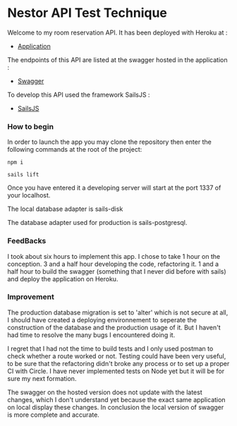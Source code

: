 # Nestor API Test Technique

Welcome to my room reservation API.
It has been deployed with Heroku at :
+ [Application](https://nestorapi.herokuapp.com)

The endpoints of this API are listed at the swagger hosted in the application :
+ [Swagger](https://nestorapi.herokuapp.com/swagger)

To develop this API used the framework SailsJS :
+ [SailsJS](https://sailsjs.com)

### How to begin

In order to launch the app you may clone the repository then enter the following commands at the root of the project:

`npm i`

`sails lift`

Once you have entered it a developing server will start at the port 1337 of your localhost.

The local database adapter is sails-disk

The database adapter used for production is sails-postgresql.

### FeedBacks

I took about six hours to implement this app.
I chose to take 1 hour on the conception.
3 and a half hour developing the code, refactoring it.
1 and a half hour to build the swagger (something that I never did before with sails) and deploy the application on Heroku.

### Improvement

The production database migration is set to 'alter' which is not secure at all, I should have created a deploying environnement to seperate the construction of the database and the production usage of it. But I haven't had time to resolve the many bugs I encountered doing it.

I regret that I had not the time to build tests and I only used postman to check whether a route worked or not. Testing could have been very useful, to be sure that the refactoring didn't broke any process or to set up a proper CI with Circle. I have never implemented tests on Node yet but it will be for sure my next formation.

The swagger on the hosted version does not update with the latest changes, which I don't understand yet because the exact same application on local display these changes. In conclusion the local version of swagger is more complete and accurate.

